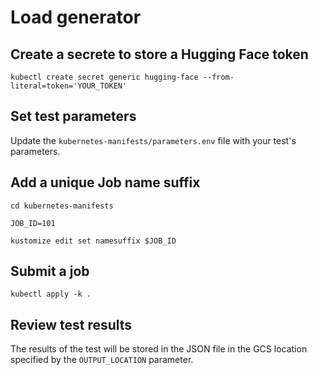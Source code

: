 # Load generator

## Create a secrete to store a Hugging Face token

```
kubectl create secret generic hugging-face --from-literal=token='YOUR_TOKEN'
```

## Set test parameters

Update the `kubernetes-manifests/parameters.env` file with your test's parameters.

## Add a unique Job name suffix

```
cd kubernetes-manifests

JOB_ID=101

kustomize edit set namesuffix $JOB_ID
```

## Submit a job

```
kubectl apply -k .

```

## Review test results

The results of the test will be stored in the JSON file in the GCS location specified by the `OUTPUT_LOCATION` parameter.

